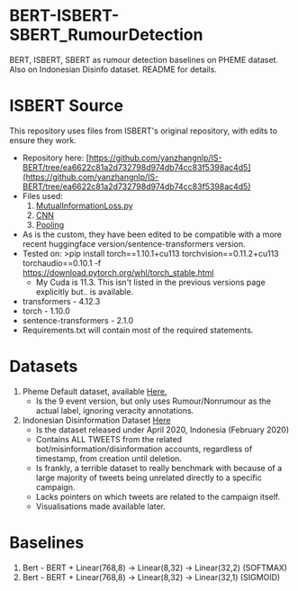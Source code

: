 # BERT-ISBERT-SBERT_RumourDetection
BERT, ISBERT, SBERT as rumour detection baselines on PHEME dataset. Also on Indonesian Disinfo dataset.  README for details.

# ISBERT Source
This repository uses files from ISBERT's original repository, with edits to ensure they work.
- Repository here: [https://github.com/yanzhangnlp/IS-BERT/tree/ea6622c81a2d732798d974db74cc83f5398ac4d5](https://github.com/yanzhangnlp/IS-BERT/tree/ea6622c81a2d732798d974db74cc83f5398ac4d5)
- Files used:
    1. [MutualInformationLoss.py](https://github.com/yanzhangnlp/IS-BERT/blob/ea6622c81a2d732798d974db74cc83f5398ac4d5/sentence_transformers/losses/MutualInformationLoss.py)
    2. [CNN](https://github.com/yanzhangnlp/IS-BERT/blob/ea6622c81a2d732798d974db74cc83f5398ac4d5/sentence_transformers/models/CNN.py)
    3. [Pooling](https://github.com/yanzhangnlp/IS-BERT/blob/ea6622c81a2d732798d974db74cc83f5398ac4d5/sentence_transformers/models/Pooling.py)
- As is the custom, they have been edited to be compatible with a more recent huggingface version/sentence-transformers version.
- Tested on: >pip install torch==1.10.1+cu113 torchvision==0.11.2+cu113 torchaudio==0.10.1 -f https://download.pytorch.org/whl/torch_stable.html
    - My Cuda is 11.3. This isn't listed in the previous versions page explicitly but.. is available.
- transformers - 4.12.3
- torch - 1.10.0
- sentence-transformers - 2.1.0
- Requirements.txt will contain most of the required statements.




# Datasets
1. Pheme Default dataset, available [Here.](https://figshare.com/articles/dataset/PHEME_dataset_for_Rumour_Detection_and_Veracity_Classification/6392078)
    - Is the 9 event version, but only uses Rumour/Nonrumour as the actual label, ignoring veracity annotations.
2. Indonesian Disinformation Dataset [Here](https://transparency.twitter.com/en/reports/information-operations.html)
    - Is the dataset released under April 2020, Indonesia (February 2020)
    - Contains ALL TWEETS from the related bot/misinformation/disinformation accounts, regardless of timestamp, from creation until deletion.
    - Is frankly, a terrible dataset to really benchmark with because of a large majority of tweets being unrelated directly to a specific campaign.
    - Lacks pointers on which tweets are related to the campaign itself.
    - Visualisations made available later.

# Baselines
1. Bert - BERT + Linear(768,8) -> Linear(8,32) -> Linear(32,2) (SOFTMAX)
2. Bert - BERT + Linear(768,8) -> Linear(8,32) -> Linear(32,1) (SIGMOID)
    
